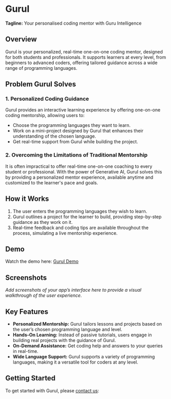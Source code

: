 # GuruI

**Tagline:** Your personalised coding mentor with Guru Intelligence

## Overview

GuruI is your personalized, real-time one-on-one coding mentor, designed for both students and professionals. It supports learners at every level, from beginners to advanced coders, offering tailored guidance across a wide range of programming languages.

## Problem GuruI Solves

### 1. Personalized Coding Guidance
GuruI provides an interactive learning experience by offering one-on-one coding mentorship, allowing users to:
- Choose the programming languages they want to learn.
- Work on a mini-project designed by GuruI that enhances their understanding of the chosen language.
- Get real-time support from GuruI while building the project.

### 2. Overcoming the Limitations of Traditional Mentorship
It is often impractical to offer real-time one-on-one coaching to every student or professional. With the power of Generative AI, GuruI solves this by providing a personalized mentor experience, available anytime and customized to the learner's pace and goals.

## How it Works

1. The user enters the programming languages they wish to learn.
2. GuruI outlines a project for the learner to build, providing step-by-step guidance as they work on it.
3. Real-time feedback and coding tips are available throughout the process, simulating a live mentorship experience.

## Demo

Watch the demo here: [GuruI Demo](https://www.youtube.com/watch?v=yqqWyCOJ5Ec)

## Screenshots

*Add screenshots of your app’s interface here to provide a visual walkthrough of the user experience.*

## Key Features

- **Personalized Mentorship:** GuruI tailors lessons and projects based on the user’s chosen programming language and level.
- **Hands-On Learning:** Instead of passive tutorials, users engage in building real projects with the guidance of GuruI.
- **On-Demand Assistance:** Get coding help and answers to your queries in real-time.
- **Wide Language Support:** GuruI supports a variety of programming languages, making it a versatile tool for coders at any level.

## Getting Started

To get started with GuruI, please [contact us](https://neusort.com/contact):
